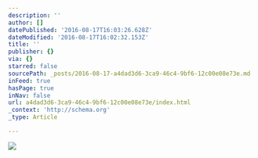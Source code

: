 ```yaml
---
description: ''
author: []
datePublished: '2016-08-17T16:03:26.628Z'
dateModified: '2016-08-17T16:02:32.153Z'
title: ''
publisher: {}
via: {}
starred: false
sourcePath: _posts/2016-08-17-a4dad3d6-3ca9-46c4-9bf6-12c00e08e73e.md
inFeed: true
hasPage: true
inNav: false
url: a4dad3d6-3ca9-46c4-9bf6-12c00e08e73e/index.html
_context: 'http://schema.org'
_type: Article

---
```

![](https://the-grid-user-content.s3-us-west-2.amazonaws.com/c68a2681-2a4c-4af3-8924-8d3861838154.jpg)